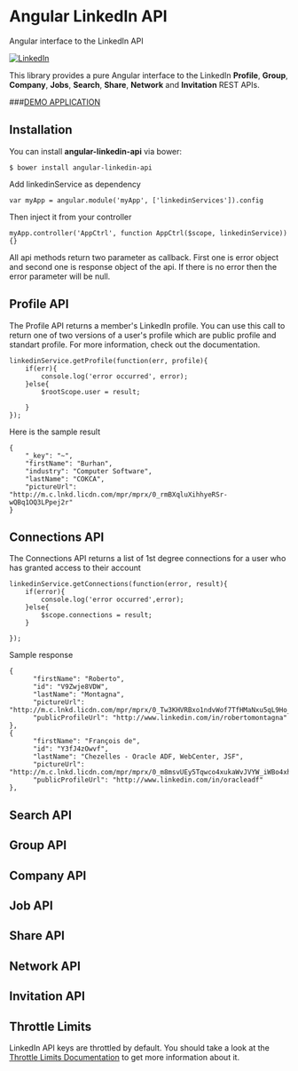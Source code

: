# Angular LinkedIn API

Angular interface to the LinkedIn API

[![LinkedIn](http://developer.linkedin.com/sites/default/files/LinkedIn_Logo60px.png)](http://developer.linkedin.com)

This library provides a pure Angular interface to the LinkedIn **Profile**, **Group**, **Company**, **Jobs**, **Search**, **Share**, **Network** and **Invitation** REST APIs.


###[DEMO APPLICATION](http://angular-linkedin-api.aws.af.cm/#/login)

## Installation


You can install **angular-linkedin-api** via bower:

    $ bower install angular-linkedin-api
    
    
Add linkedinService as dependency

    var myApp = angular.module('myApp', ['linkedinServices']).config
    
Then inject it from your controller
    
    myApp.controller('AppCtrl', function AppCtrl($scope, linkedinService)){}
    
    
All api methods return two parameter as callback. First one is error object and second one is response object of the api.
If there is no error then the error parameter will be null.


## Profile API

The Profile API returns a member's LinkedIn profile. You can use this call to return one of two versions of a user's profile which are public profile and standart profile. For more information, check out the documentation.


    linkedinService.getProfile(function(err, profile){
        if(err){
            console.log('error occurred', error);
        }else{
            $rootScope.user = result;
            
        }
    });
    
    
Here is the sample result 
    
    {
        "_key": "~",
        "firstName": "Burhan",
        "industry": "Computer Software",
        "lastName": "COKCA",
        "pictureUrl": "http://m.c.lnkd.licdn.com/mpr/mprx/0_rmBXqluXihhyeRSr-wQBq1OQ3LPpej2r"
    }



## Connections API
The Connections API returns a list of 1st degree connections for a user who has granted access to their account

    linkedinService.getConnections(function(error, result){
        if(error){
            console.log('error occurred',error);
        }else{
            $scope.connections = result;
        }

    });
    
    
Sample response


    {
          "firstName": "Roberto",
          "id": "V9Zwje8VDW",
          "lastName": "Montagna",
          "pictureUrl": "http://m.c.lnkd.licdn.com/mpr/mprx/0_Tw3KHVRBxo1ndvWof7TfHMaNxu5qL9Ho_EzfHMpe87lXVt0EDSAyQJeQlXLIQAd68eimFOmiOYEH",
          "publicProfileUrl": "http://www.linkedin.com/in/robertomontagna"
    },
    {
          "firstName": "François de",
          "id": "Y3fJ4zOwvf",
          "lastName": "Chezelles - Oracle ADF, WebCenter, JSF",
          "pictureUrl": "http://m.c.lnkd.licdn.com/mpr/mprx/0_m8msvUEy5Tqwco4xukaWvJVYW_iWBo4xhXsLv4dunLcMemf0GQYnRZgCbm_nqDJP7_uksxRuT8vi",
          "publicProfileUrl": "http://www.linkedin.com/in/oracleadf"
    },



## Search API

## Group API

## Company API

## Job API

## Share API

## Network API

## Invitation API

## Throttle Limits

LinkedIn API keys are throttled by default. You should take a look at the [Throttle Limits Documentation](http://developer.linkedin.com/documents/throttle-limits) to get more information about it.
